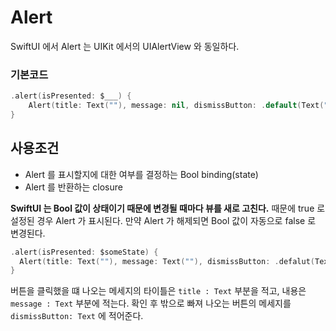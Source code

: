 # Alert
SwiftUI 에서 Alert 는 UIKit 에서의 UIAlertView 와 동일하다.


### 기본코드
```swift
.alert(isPresented: $___) {
    Alert(title: Text(""), message: nil, dismissButton: .default(Text("")))
}
```



## 사용조건
- Alert 를 표시할지에 대한 여부를 결정하는 Bool binding(state)
- Alert 를 반환하는 closure

<b>SwiftUI 는 Bool 값이 상태이기 때문에 변경될 때마다 뷰를 새로 고친다.</b> 때문에 true 로 설정된 경우 Alert 가 표시된다. 만약 Alert 가 해제되면 Bool 값이 자동으로 false 로 변경된다.

```swift
.alert(isPresented: $someState) {
  Alert(title: Text(""), message: Text(""), dismissButton: .defalut(Text(""))) 
}
```

버튼을 클릭했을 떄 나오는 메세지의 타이틀은 ```title : Text``` 부분을 적고, 내용은 ```message : Text``` 부분에 적는다.
확인 후 밖으로 빠져 나오는 버튼의 메세지를 ```dismissButton: Text``` 에 적어준다.